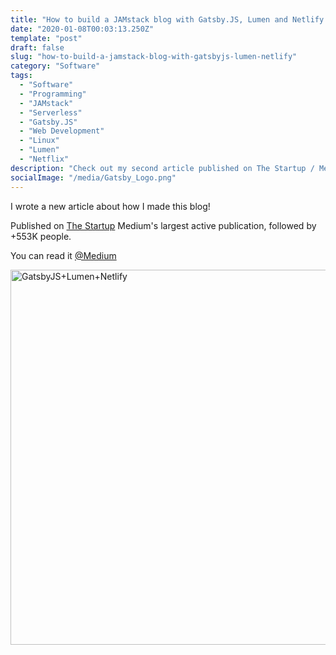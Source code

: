 ```yaml
---
title: "How to build a JAMstack blog with Gatsby.JS, Lumen and Netlify."
date: "2020-01-08T00:03:13.250Z"
template: "post"
draft: false
slug: "how-to-build-a-jamstack-blog-with-gatsbyjs-lumen-netlify"
category: "Software"
tags:
  - "Software"
  - "Programming"
  - "JAMstack"
  - "Serverless"
  - "Gatsby.JS"
  - "Web Development"
  - "Linux"
  - "Lumen"
  - "Netflix"
description: "Check out my second article published on The Startup / Medium."
socialImage: "/media/Gatsby_Logo.png"
---
```


I wrote a new article about how I made this blog!

Published on [The Startup](
https://medium.com/swlh/how-to-build-a-jamstack-blog-site-with-gatsby-js-lumin-and-netlify-2562eb1eeb38) Medium's largest active publication, followed by +553K people.

You can read it [@Medium](https://medium.com/swlh/how-to-build-a-jamstack-blog-site-with-gatsby-js-lumin-and-netlify-2562eb1eeb38)

<a href="
https://medium.com/swlh/how-to-build-a-jamstack-blog-site-with-gatsby-js-lumin-and-netlify-2562eb1eeb38"><img src="/media/1_nh__jrRXKd3a7ivPUvUACg.png" alt="GatsbyJS+Lumen+Netlify" width="600"></a>